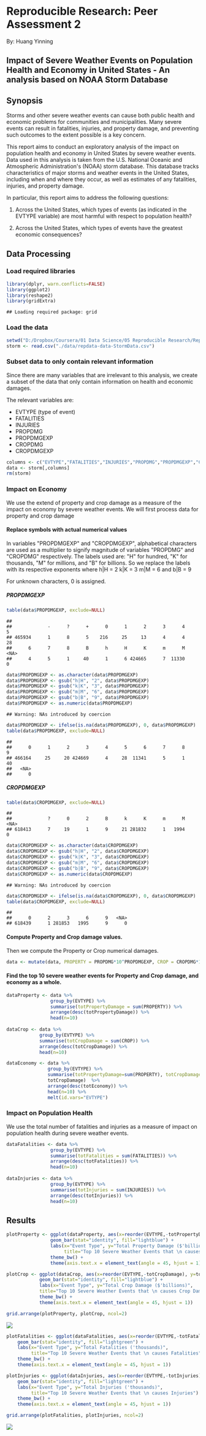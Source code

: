 # Reproducible Research: Peer Assessment 2
By: Huang Yinning

## Impact of Severe Weather Events on Population Health and Economy in United States - An analysis based on NOAA Storm Database

## Synopsis
Storms and other severe weather events can cause both public health and economic problems for communities and municipalities. Many severe events can result in fatalities, injuries, and property damage, and preventing such outcomes to the extent possible is a key concern.

This report aims to conduct an exploratory analysis of the impact on population health and economy in United States by severe weather events. Data used in this analysis is taken from the U.S. National Oceanic and Atmospheric Administration's (NOAA) storm database. This database tracks characteristics of major storms and weather events in the United States, including when and where they occur, as well as estimates of any fatalities, injuries, and property damage.

In particular, this report aims to address the following questions:

1. Across the United States, which types of events (as indicated in the EVTYPE variable) are most harmful with respect to population health?

2. Across the United States, which types of events have the greatest economic consequences?

## Data Processing

### Load required libraries


```r
library(dplyr, warn.conflicts=FALSE)
library(ggplot2)
library(reshape2)
library(gridExtra)
```

```
## Loading required package: grid
```

### Load the data

```r
setwd("D:/Dropbox/Coursera/01 Data Science/05 Reproducible Research/RepData_PeerAssessment2")
storm <- read.csv("./data/repdata-data-StormData.csv")
```

### Subset data to only contain relevant information
Since there are many variables that are irrelevant to this analysis, we create a subset of the data that only contain information on health and economic damages.

The relevant variables are:
* EVTYPE (type of event)
* FATALITIES
* INJURIES
* PROPDMG
* PROPDMGEXP
* CROPDMG
* CROPDMGEXP


```r
columns <- c("EVTYPE","FATALITIES","INJURIES","PROPDMG","PROPDMGEXP","CROPDMG","CROPDMGEXP")
data <- storm[,columns]
rm(storm)
```

### Impact on Economy

We use the extend of property and crop damage as a measure of the impact on economy by severe weather events. We will first process data for property and crop damage

#### Replace symbols with actual numerical values
In variables "PROPDMGEXP" and "CROPDMGEXP", alphabetical characters are used as a multiplier to signify magnitude of variables "PROPDMG" and "CROPDMG" respectively. The labels used are: "H" for hundred, "K" for thousands, "M" for millions, and "B" for billions. So we replace the labels with its respective exponents where
h|H = 2
k|K = 3
m|M = 6 and
b|B = 9

For unknown characters, 0 is assigned.

##### PROPDMGEXP

```r
table(data$PROPDMGEXP, exclude=NULL)
```

```
## 
##             -      ?      +      0      1      2      3      4      5 
## 465934      1      8      5    216     25     13      4      4     28 
##      6      7      8      B      h      H      K      m      M   <NA> 
##      4      5      1     40      1      6 424665      7  11330      0
```

```r
data$PROPDMGEXP <- as.character(data$PROPDMGEXP)
data$PROPDMGEXP <- gsub("h|H", "2", data$PROPDMGEXP)
data$PROPDMGEXP <- gsub("k|K", "3", data$PROPDMGEXP)
data$PROPDMGEXP <- gsub("m|M", "6", data$PROPDMGEXP)
data$PROPDMGEXP <- gsub("b|B", "9", data$PROPDMGEXP)
data$PROPDMGEXP <- as.numeric(data$PROPDMGEXP)
```

```
## Warning: NAs introduced by coercion
```

```r
data$PROPDMGEXP <- ifelse(is.na(data$PROPDMGEXP), 0, data$PROPDMGEXP)
table(data$PROPDMGEXP, exclude=NULL)
```

```
## 
##      0      1      2      3      4      5      6      7      8      9 
## 466164     25     20 424669      4     28  11341      5      1     40 
##   <NA> 
##      0
```

##### CROPDMGEXP

```r
table(data$CROPDMGEXP, exclude=NULL)
```

```
## 
##             ?      0      2      B      k      K      m      M   <NA> 
## 618413      7     19      1      9     21 281832      1   1994      0
```

```r
data$CROPDMGEXP <- as.character(data$CROPDMGEXP)
data$CROPDMGEXP <- gsub("h|H", "2", data$CROPDMGEXP)
data$CROPDMGEXP <- gsub("k|K", "3", data$CROPDMGEXP)
data$CROPDMGEXP <- gsub("m|M", "6", data$CROPDMGEXP)
data$CROPDMGEXP <- gsub("b|B", "9", data$CROPDMGEXP)
data$CROPDMGEXP <- as.numeric(data$CROPDMGEXP)
```

```
## Warning: NAs introduced by coercion
```

```r
data$CROPDMGEXP <- ifelse(is.na(data$CROPDMGEXP), 0, data$CROPDMGEXP)
table(data$CROPDMGEXP, exclude=NULL)
```

```
## 
##      0      2      3      6      9   <NA> 
## 618439      1 281853   1995      9      0
```


#### Compute Property and Crop damage values.
Then we compute the Property or Crop numerical damages.


```r
data <- mutate(data, PROPERTY = PROPDMG*10^PROPDMGEXP, CROP = CROPDMG*10^CROPDMGEXP, ECONOMY = PROPERTY + CROP)
```

#### Find the top 10 severe weather events for Property and Crop damage, and economy as a whole.


```r
dataProperty <- data %>% 
                group_by(EVTYPE) %>% 
                summarise(totPropertyDamage = sum(PROPERTY)) %>% 
                arrange(desc(totPropertyDamage)) %>%
                head(n=10)
                
dataCrop <- data %>% 
            group_by(EVTYPE) %>% 
            summarise(totCropDamage = sum(CROP)) %>% 
            arrange(desc(totCropDamage)) %>%
            head(n=10)

dataEconomy <- data %>% 
               group_by(EVTYPE) %>% 
               summarise(totPropertyDamage=sum(PROPERTY), totCropDamage=sum(CROP), totEconomy=totPropertyDamage+
               totCropDamage)  %>% 
               arrange(desc(totEconomy)) %>%
               head(n=10) %>%
               melt(id.vars="EVTYPE")
```
                
### Impact on Population Health
We use the total number of fatalities and injuries as a measure of impact on population health during severe weather events. 


```r
dataFatalities <- data %>% 
                group_by(EVTYPE) %>% 
                summarise(totFatalities = sum(FATALITIES)) %>% 
                arrange(desc(totFatalities)) %>%
                head(n=10)
                
dataInjuries <- data %>% 
                group_by(EVTYPE) %>% 
                summarise(totInjuries = sum(INJURIES)) %>% 
                arrange(desc(totInjuries)) %>%
                head(n=10)
```


## Results


```r
plotProperty <- ggplot(dataProperty, aes(x=reorder(EVTYPE,-totPropertyDamage), y=totPropertyDamage/10^9)) + 
                geom_bar(stat="identity", fill="lightblue") + 
                labs(x="Event Type", y="Total Property Damage ($'billions)", 
                     title="Top 10 Severe Weather Events that \n causes Property Damages") +
                theme_bw() +
                theme(axis.text.x = element_text(angle = 45, hjust = 1)) 

plotCrop <- ggplot(dataCrop, aes(x=reorder(EVTYPE,-totCropDamage), y=totCropDamage/10^9)) + 
            geom_bar(stat="identity", fill="lightblue") + 
            labs(x="Event Type", y="Total Crop Damage ($'billions)", 
            title="Top 10 Severe Weather Events that \n causes Crop Damages") +
            theme_bw() +
            theme(axis.text.x = element_text(angle = 45, hjust = 1)) 

grid.arrange(plotProperty, plotCrop, ncol=2)
```

![](PA2_StormDataAnalysis_files/figure-html/unnamed-chunk-9-1.png) 


```r
plotFatalities <- ggplot(dataFatalities, aes(x=reorder(EVTYPE,-totFatalities), y=totFatalities/10^3)) + 
    geom_bar(stat="identity", fill="lightgreen") + 
    labs(x="Event Type", y="Total Fatalities ('thousands)", 
         title="Top 10 Severe Weather Events that \n causes Fatalities") +
    theme_bw() +
    theme(axis.text.x = element_text(angle = 45, hjust = 1)) 

plotInjuries <- ggplot(dataInjuries, aes(x=reorder(EVTYPE,-totInjuries), y=totInjuries/10^3)) + 
    geom_bar(stat="identity", fill="lightgreen") + 
    labs(x="Event Type", y="Total Injuries ('thousands)", 
         title="Top 10 Severe Weather Events that \n causes Injuries") +
    theme_bw() +
    theme(axis.text.x = element_text(angle = 45, hjust = 1)) 

grid.arrange(plotFatalities, plotInjuries, ncol=2)
```

![](PA2_StormDataAnalysis_files/figure-html/unnamed-chunk-10-1.png) 
